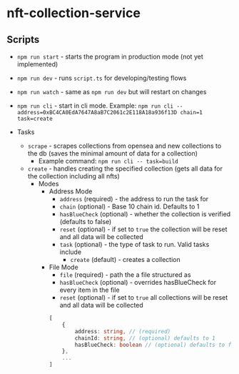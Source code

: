 # nft-collection-service

## Scripts
* `npm run start` - starts the program in production mode (not yet implemented)
* `npm run dev` - runs `script.ts` for developing/testing flows
* `npm run watch` - same as `npm run dev` but will restart on changes
* `npm run cli` - start in cli mode. Example: `npm run cli -- address=0xBC4CA0EdA7647A8aB7C2061c2E118A18a936f13D chain=1 task=create`


* Tasks
    * `scrape` - scrapes collections from opensea and new collections to the db (saves the minimal amount of data for a collection)
        * Example command: `npm run cli -- task=build`
    * `create` - handles creating the specified collection (gets all data for the collection including all nfts)
        * Modes 
            * Address Mode 
                * `address` (required) - the address to run the task for 
                * `chain` (optional) - Base 10 chain id. Defaults to 1
                * `hasBlueCheck` (optional) - whether the collection is verified (defaults to false)
                * `reset` (optional) - if set to `true` the collection will be reset and all data will be collected
                * `task` (optional) - the type of task to run. Valid tasks include 
                    * `create` (default) - creates a collection
            * File Mode
                * `file` (required) - path the a file structured as    
                * `hasBlueCheck` (optional) - overrides hasBlueCheck for every item in the file
                * `reset` (optional) - if set to `true` all collections will be reset and all data will be collected
                ```ts
                [
                    { 
                        address: string, // (required)
                        chainId: string, // (optional) defaults to 1
                        hasBlueCheck: boolean // (optional) defaults to false
                    },
                    ...
                ]
                ```